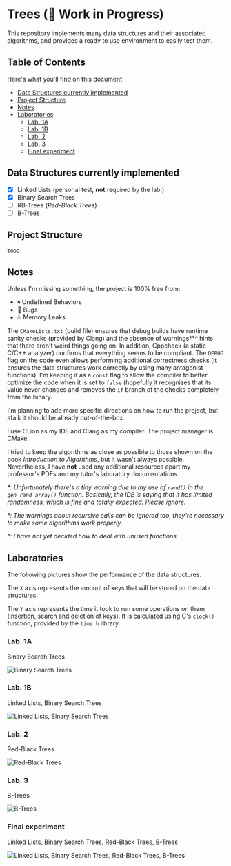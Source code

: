 # Trees (:construction: Work in Progress)

This repository implements many data structures and their associated algorithms, and provides a ready to use environment to easily test them.

## Table of Contents

Here's what you'll find on this document:

- [Data Structures currently implemented](#data-structures-currently-implemented)
- [Project Structure](#project-structure)
- [Notes](#notes)
- [Laboratories](#laboratories)
    - [Lab. 1A](#lab-1a)
    - [Lab. 1B](#lab-1b)
    - [Lab. 2](#lab-2)
    - [Lab. 3](#lab-3)
    - [Final experiment](#final-experiment)

## Data Structures currently implemented

- [x] Linked Lists (personal test, **not** required by the lab.)
- [x] Binary Search Trees
- [ ] RB-Trees (_Red-Black Trees_)
- [ ] B-Trees

## Project Structure

```
TODO
```

## Notes

Unless I'm missing something, the project is 100% free from:

- :cyclone: Undefined Behaviors
- :bug: Bugs
- :sweat_drops: Memory Leaks

The `CMakeLists.txt` (build file) ensures that debug builds have runtime sanity checks (provided by Clang) and the absence of warnings*°^ hints that there aren't weird things going on. In addition, Cppcheck (a static C/C++ analyzer) confirms that everything seems to be compliant. The `DEBUG` flag on the code even allows performing additional correctness checks (it ensures the data structures work correctly by using many antagonist functions). I'm keeping it as a `const` flag to allow the compiler to better optimize the code when it is set to `false` (hopefully it recognizes that its value never changes and removes the `if` branch of the checks completely from the binary.

I'm planning to add more specific directions on how to run the project, but afaik it should be already out-of-the-box.

I use CLion as my IDE and Clang as my compiler. The project manager is CMake.

I tried to keep the algorithms as close as possible to those shown on the book _Introduction to Algorithms_, but it wasn't always possible. Nevertheless, I have **not** used any additional resources apart my professor's PDFs and my tutor's laboratory documentations.

_\*: Unfortunately there's a tiny warning due to my use of `rand()` in the `gen_rand_array()` function. Basically, the IDE is saying that it has limited randomness, which is fine and totally expected. Please ignore._

_°: The warnings about recursive calls can be ignored too, they're necessary to make some algorithms work properly._

_^: I have not yet decided how to deal with unused functions._

## Laboratories

The following pictures show the performance of the data structures.

The `X` axis represents the amount of keys that will be stored on the data structures.

The `Y` axis represents the time it took to run some operations on them (insertion, search and deletion of keys). It is calculated using C's `clock()` function, provided by the `time.h` library.

### Lab. 1A

Binary Search Trees

![Binary Search Trees](https://github.com/andrea-berardi/trees/blob/main/results/lab_1/1A/lab_1A.png?raw=true)

### Lab. 1B

Linked Lists, Binary Search Trees

![Linked Lists, Binary Search Trees](https://github.com/andrea-berardi/trees/blob/main/results/lab_1/1B/lab_1B.png?raw=true)

### Lab. 2

Red-Black Trees

![Red-Black Trees](https://github.com/andrea-berardi/trees/blob/main/results/lab_2/lab_2.png?raw=true)

### Lab. 3

B-Trees

![B-Trees](https://github.com/andrea-berardi/trees/blob/main/results/lab_3/lab_3.png?raw=true)

### Final experiment

Linked Lists, Binary Search Trees, Red-Black Trees, B-Trees

![Linked Lists, Binary Search Trees, Red-Black Trees, B-Trees](https://github.com/andrea-berardi/trees/blob/main/results/total/total.png?raw=true)

